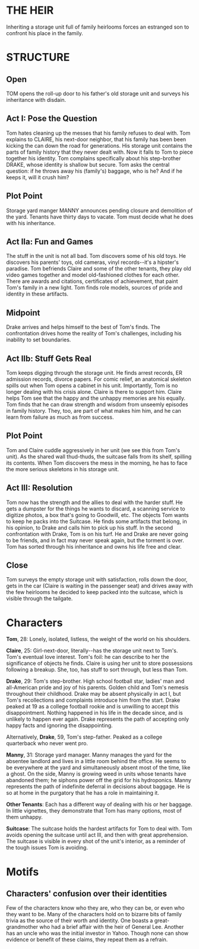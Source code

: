 THE HEIR
========

Inheriting a storage unit full of family heirlooms forces an estranged son to confront his place in the family.

STRUCTURE
=========

Open
----
TOM opens the roll-up door to his father's old storage unit and surveys his inheritance with disdain.

Act I: Pose the Question
-----
Tom hates cleaning up the messes that his family refuses to deal with.
Tom explains to CLAIRE, his next-door neighbor, that his family has been been kicking the can down the road for generations.
His storage unit contains the parts of family history that they never dealt with.
Now it falls to Tom to piece together his identity.
Tom complains specifically about his step-brother DRAKE, whose identity is shallow but secure.
Tom asks the central question: if he throws away his (family's) baggage, who is he?
And if he keeps it, will it crush him?

Plot Point
----------
Storage yard manger MANNY announces pending closure and demolition of the yard.
Tenants have thirty days to vacate.
Tom must decide what he does with his inheritance.

Act IIa: Fun and Games
-------
The stuff in the unit is not all bad.
Tom discovers some of his old toys.
He discovers his parents' toys, old cameras, vinyl records--it's a hipster's paradise.
Tom befriends Claire and some of the other tenants, they play old video games together and model old-fashioned clothes for each other.
There are awards and citations, certificates of achievement, that paint Tom's family in a new light.
Tom finds role models, sources of pride and identity in these artifacts.

Midpoint
--------
Drake arrives and helps himself to the best of Tom's finds.
The confrontation drives home the reality of Tom's challenges, including his inability to set boundaries.

Act IIb: Stuff Gets Real
-------
Tom keeps digging through the storage unit.
He finds arrest records, ER admission records, divorce papers.
For comic relief, an anatomical skeleton spills out when Tom opens a cabinet in his unit.
Importantly, Tom is no longer dealing with his crisis alone.
Claire is there to support him.
Claire helps Tom see that the happy and the unhappy memories are his equally.
Tom finds that he can draw strength and wisdom from unseemly episodes in family history.
They, too, are part of what makes him him, and he can learn from failure as much as from success.

Plot Point
----------
Tom and Claire cuddle aggressively in her unit (we see this from Tom's unit).
As the shared wall thud-thuds, the suitcase falls from its shelf, spilling its contents.
When Tom discovers the mess in the morning, he has to face the more serious skeletons in his storage unit.

Act III: Resolution
-------
Tom now has the strength and the allies to deal with the harder stuff.
He gets a dumpster for the things he wants to discard, a scanning service to digitize photos, a box that's going to Goodwill, etc.
The objects Tom wants to keep he packs into the Suitcase.
He finds some artifacts that belong, in his opinion, to Drake and calls him to pick up his stuff.
In the second confrontation with Drake, Tom is on his turf.
He and Drake are never going to be friends, and in fact may never speak again, but the torment is over.
Tom has sorted through his inheritance and owns his life free and clear.

Close
-----
Tom surveys the empty storage unit with satisfaction, rolls down the door, gets in the car (Claire is waiting in the passenger seat) and drives away with the few heirlooms he decided to keep packed into the suitcase, which is visible through the tailgate.


Characters
==========
**Tom**, 28: Lonely, isolated, listless, the weight of the world on his shoulders.

**Claire**, 25: Girl-next-door, literally--has the storage unit next to Tom's.
Tom's eventual love interest.
Tom's foil: he can describe to her the significance of objects he finds.
Claire is using her unit to store possessions following a breakup.
She, too, has stuff to sort through, but less than Tom.

**Drake**, 29: Tom's step-brother.
High school football star, ladies' man and all-American pride and joy of his parents.
Golden child and Tom's nemesis throughout their childhood.
Drake may be absent physically in act I, but Tom's recollections and complaints introduce him from the start.
Drake peaked at 19 as a college football rookie and is unwilling to accept this disappointment.
Nothing happened in his life in the decade since, and is unlikely to happen ever again.
Drake represents the path of accepting only happy facts and ignoring the disappointing.

Alternatively, **Drake**, 59, Tom's step-father.
Peaked as a college quarterback who never went pro.

**Manny**, 31: Storage yard manager.
Manny manages the yard for the absentee landlord and lives in a little room behind the office.
He seems to be everywhere at the yard and simultaneously absent most of the time, like a ghost.
On the side, Manny is growing weed in units whose tenants have abandoned them; he siphons power off the grid for his hydroponics.
Manny represents the path of indefinite deferral in decisions about baggage.
He is so at home in the purgatory that he has a role in maintaining it.

**Other Tenants**: Each has a different way of dealing with his or her baggage.
In little vignettes, they demonstrate that Tom has many options, most of them unhappy.

**Suitcase**: The suitcase holds the hardest artifacts for Tom to deal with.
Tom avoids opening the suitcase until act III, and then with great apprehension.
The suitcase is visible in every shot of the unit's interior, as a reminder of the tough issues Tom is avoiding.


Motifs
======

Characters' confusion over their identities
-------------------------------------------

Few of the characters know who they are, who they can be, or even who they want to be.
Many of the characters hold on to bizarre bits of family trivia as the source of their worth and identity.
One boasts a great-grandmother who had a brief affair with the heir of General Lee.
Another has an uncle who was the initial investor in Yahoo.
Though none can show evidence or benefit of these claims, they repeat them as a refrain.
